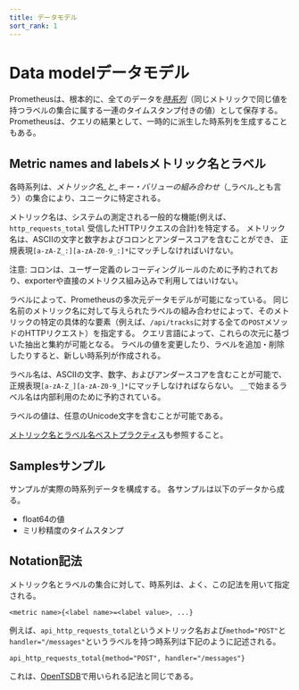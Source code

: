 ```yaml
---
title: データモデル
sort_rank: 1
---
```


# <span class="anchor-text-supplement">Data model</span>データモデル

Prometheusは、根本的に、全てのデータを[_時系列_](https://ja.wikipedia.org/wiki/時系列)（同じメトリックで同じ値を持つラベルの集合に属する一連のタイムスタンプ付きの値）として保存する。
Prometheusは、クエリの結果として、一時的に派生した時系列を生成することもある。

## <span class="anchor-text-supplement">Metric names and labels</span>メトリック名とラベル

各時系列は、_メトリック名_と_キー・バリューの組み合わせ_（_ラベル_とも言う）の集合により、ユニークに特定される。

メトリック名は、システムの測定される一般的な機能(例えば、`http_requests_total` 受信したHTTPリクエスの合計)を特定する。
メトリック名は、ASCIIの文字と数字およびコロンとアンダースコアを含むことができ、
正規表現`[a-zA-Z_:][a-zA-Z0-9_:]*`にマッチしなければいけない。


注意: コロンは、ユーザー定義のレコーディングルールのために予約されており、exporterや直接のメトリクス組み込みで利用してはいけない。

ラベルによって、Prometheusの多次元データモデルが可能になっている。
同じ名前のメトリック名に対して与えられたラベルの組み合わせによって、そのメトリックの特定の具体的な要素（例えば、`/api/tracks`に対する全ての`POST`メソッドのHTTPリクエスト）を指定する。 
クエリ言語によって、これらの次元に基づいた抽出と集約が可能となる。
ラベルの値を変更したり、ラベルを追加・削除したりすると、新しい時系列が作成される。

ラベル名は、ASCIIの文字、数字、およびアンダースコアを含むことが可能で、
正規表現`[a-zA-Z_][a-zA-Z0-9_]*`にマッチしなければならない。
`__`で始まるラベル名は内部利用のために予約されている。

ラベルの値は、任意のUnicode文字を含むことが可能である。

[メトリック名とラベル名ベストプラクティス](/ja/docs/practices/naming/)も参照すること。

## <span class="anchor-text-supplement">Samples</span>サンプル

サンプルが実際の時系列データを構成する。
各サンプルは以下のデータから成る。

   * float64の値
   * ミリ秒精度のタイムスタンプ

## <span class="anchor-text-supplement">Notation</span>記法

メトリック名とラベルの集合に対して、時系列は、よく、この記法を用いて指定される。

    <metric name>{<label name>=<label value>, ...}

例えば、`api_http_requests_total`というメトリック名および`method="POST"`と`handler="/messages"`というラベルを持つ時系列は下記のように記述される。


    api_http_requests_total{method="POST", handler="/messages"}

これは、[OpenTSDB](http://opentsdb.net/)で用いられる記法と同じである。

